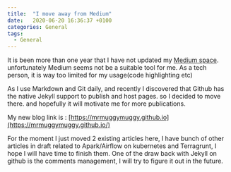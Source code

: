 ```yaml
---
title:  "I move away from Medium"
date:   2020-06-20 16:36:37 +0100
categories: General
tags:
  - General
---
```


It is been more than one year that I have not updated my [Medium space](https://medium.com/@mrmug). unfortunately Medium seems not be a suitable tool for me. As a tech person, it is way too limited for my usage(code highlighting etc)

As I use Markdown and Git daily, and recently I discovered that Github has the native Jekyll support to publish and host pages. so I decided to move there. and hopefully it will motivate me for more publications.

My new blog link is : [https://mrmuggymuggy.github.io](https://mrmuggymuggy.github.io/)

For the moment I just moved 2 existing articles here, I have bunch of other articles in draft related to Apark/Airflow on kubernetes and Terragrunt, I hope I will have time to finish them. One of the draw back with Jekyll on github is the comments management, I will try to figure it out in the future.